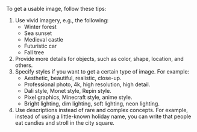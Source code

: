 To get a usable image, follow these tips:

1. Use vivid imagery, e.g., the following:
   * Winter forest
   * Sea sunset
   * Medieval castle
   * Futuristic car
   * Fall tree
1. Provide more details for objects, such as color, shape, location, and others.
1. Specify styles if you want to get a certain type of image. For example:
   * Aesthetic, beautiful, realistic, close-up.
   * Professional photo, 4k, high resolution, high detail.
   * Dali style, Monet style, Repin style.
   * Pixel graphics, Minecraft style, anime style.
   * Bright lighting, dim lighting, soft lighting, neon lighting.
1. Use descriptions instead of rare and complex concepts. For example, instead of using a little-known holiday name, you can write that people eat candies and stroll in the city square.